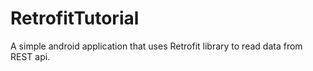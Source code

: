 # RetrofitTutorial
A simple android application that uses Retrofit library to read data from REST api.
